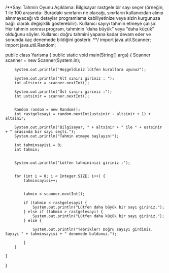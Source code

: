 /**Sayı Tahmin Oyunu
Açıklama:
Bilgisayar rastgele bir sayı seçer (örneğin, 1 ile 100 arasında- Buradaki sınırların ne olacağı, sınırların kullanıcıdan alınıp alınmayacağı vb detaylar programlama kabiliyetinize veya sizin kurgunuza bağlı olarak değişiklik gösterebilir). Kullanıcı sayıyı tahmin etmeye çalışır. Her tahmin sonrası program, tahminin “daha büyük” veya “daha küçük” olduğunu söyler.
Kullanıcı doğru tahmini yapana kadar devam eder ve sonunda kaç denemede bildiğini gösterir.
**/
import java.util.Scanner;
import java.util.Random;

public class Yarisma {
    public static void main(String[] args) {
        Scanner scanner = new Scanner(System.in);

        System.out.println("Hoşgeldiniz lütfen kurallara uyunuz");

        System.out.println("Alt sınırı giriniz : ");
        int altsinir = scanner.nextInt();

        System.out.println("Üst sınırı giriniz :");
        int ustsinir = scanner.nextInt();


        Random random = new Random();
        int rastgelesayi = random.nextInt(ustsinir - altsinir + 1) + altsinir;

        System.out.println("Bilgisayar, " + altsinir + " ile " + ustsinir + " arasında bir sayı seçti.");
        System.out.println("Tahmin etmeye başlayın!");

        int tahminsayisi = 0;
        int tahmin;


        System.out.println("Lütfen tahmininizi giriniz :");


        for (int i = 0; i < Integer.SIZE; i++) {
            tahminsayisi++;


            tahmin = scanner.nextInt();

            if (tahmin < rastgelesayi) {
                System.out.println("Lütfen daha büyük bir sayı giriniz.");
            } else if (tahmin > rastgelesayi) {
                System.out.println("Lütfen daha küçük bir sayı giriniz.");
            } else {

                System.out.println("Tebrikler! Doğru sayıyı girdiniz. Sayıyı " + tahminsayisi + " denemede buldunuz.");

            }
        }

    }
}
